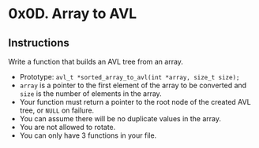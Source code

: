 # 0x0D. Array to AVL

## Instructions
Write a function that builds an AVL tree from an array.
* Prototype: `avl_t *sorted_array_to_avl(int *array, size_t size);`
* `array` is a pointer to the first element of the array to be converted and `size` is the number of elements in the array.
* Your function must return a pointer to the root node of the created AVL tree, or `NULL` on failure.
* You can assume there will be no duplicate values in the array.
* You are not allowed to rotate.
* You can only have 3 functions in your file.
